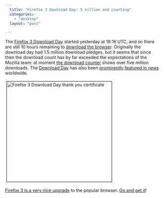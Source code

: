 ```yaml
---
  title: "Firefox 3 Download Day: 5 million and counting"
  categories: 
    - "desktop"
  layout: "post"

---
```

<p>
The <a href="http://bergie.iki.fi/blog/firefox_3-soon/">Firefox 3 Download Day</a> started yesterday at 18:16 UTC, and so there are still 10 hours remaining to <a href="http://www.mozilla.com/en-US/firefox/?p=downloadday">download the browser</a>. Originally the download day had 1.5 million download pledges, but it seems that since then the download count has by far exceeded the expectations of the Mozilla team: at moment <a href="http://www.spreadfirefox.com/en-US/worldrecord/">the download counter</a> shows over five million downloads. The <a href="http://www.spreadfirefox.com/en-US/worldrecord/faq">Download Day</a> has also been <a href="http://www.0xdeadbeef.com/weblog/?p=388">prominently featured in news</a> worldwide.
</p><p>
<img src="https://s3.eu-central-1.amazonaws.com/bergie-iki-fi/firefox3-downloadday-thankyou-1.jpg" height="326" width="340" border="1" hspace="4" vspace="4" alt="Firefox 3 Download Day thank you certificate" title="Firefox 3 Download Day thank you certificate" /></p><p>
<a href="http://www.spreadfirefox.com/en-US/worldrecord/firefox3">Firefox 3 is a very nice upgrade</a> to the popular browser. <a href="http://www.mozilla.com/en-US/firefox/?p=downloadday">Go and get it</a>!
</p>
